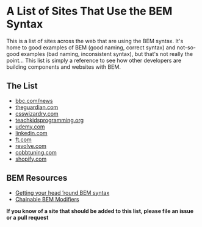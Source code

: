 # A List of Sites That Use the BEM Syntax

This is a list of sites across the web that are using the BEM syntax.
It's home to good examples of BEM (good naming, correct syntax) and not-so-good examples (bad naming, inconsistent syntax), but that's not really the point... This list is simply a reference to see how other developers are building components and websites with BEM.

## The List

* [bbc.com/news](http://www.bbc.com/news)
* [theguardian.com](https://www.theguardian.com/)
* [csswizardry.com](http://csswizardry.com/)
* [teachkidsprogramming.org](http://teachingkidsprogramming.org/)
* [udemy.com](http://udemy.com/)
* [linkedin.com](http://www.linkedin.com/)
* [ft.com](https://www.ft.com/)
* [revolve.com](https://www.revolve.com/)
* [cobbtuning.com](https://www.cobbtuning.com/)
* [shopify.com](https://www.shopify.com/)

## BEM Resources
* [Getting your head ’round BEM syntax](http://csswizardry.com/2013/01/mindbemding-getting-your-head-round-bem-syntax/)
* [Chainable BEM Modifiers](http://webuild.envato.com/blog/chainable-bem-modifiers/)

**If you know of a site that should be added to this list, please file an issue or a pull request**
